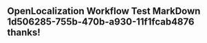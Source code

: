 <properties
ms.topic="hero-topic"
ms.test1="hero-topic"
ms.test2="test"/>

## OpenLocalization Workflow Test MarkDown 1d506285-755b-470b-a930-11f1fcab4876 thanks!
